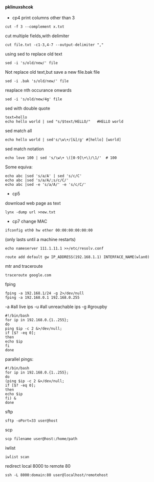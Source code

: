 #### pklinuxshcok
- cp4
print columns other than 3
```
cut -f 3 --complement x.txt
```
cut multiple fields,with delimiter
```
cut file.txt -c1-3,4-7 --output-delimiter ","
```
using sed to replace old text
```
sed -i 's/old/new/' file
```
Not replace old text,but save a new file.bak file
```
sed -i .bak 's/old/new/' file
```
reaplace nth occurance onwards
```
sed -i 's/old/new/4g' file
```
sed with double quote
```
text=hello
echo hello world | sed "s/$text/HELLO/"   #HELLO world
```
sed match all
```
echo hello world | sed's/\w\+/[&]/g' #[hello] [world]
```
sed match notation
```
echo love 100 | sed 's/\w\+ \([0-9]\+\)/\1/'  # 100
```
Some equiva:
```
echo abc |sed 's/a/A' | sed 's/c/C'
echo abc |sed 's/a/A/;s/c/C/'
echo abc |sed -e 's/a/A/' -e 's/c/C/'
```



- cp5

download web page as text
```
lynx -dump url >new.txt
```




- cp7
change MAC
```
ifconfig eth0 hw ether 00:00:00:00:00:00
```
(only lasts until a machine restarts)
```
echo nameserver 111.1.11.1 >>/etc/resolv.conf
```
```
route add default gw IP_ADDRESS(192.168.1.1) INTERFACE_NAME(wlan0)
```

mtr and traceroute
```
traceroute google.com
```

fping
```
fping -a 192.168.1/24 -g 2>/dev/null
fping -a 192.168.0.1 192.168.0.255
```
-a   #all live ips
-u   #all unreachable ips
-g   #groupby

```
#!/bin/bash
for ip in 192.168.0.{1..255};
do
ping $ip -c 2 &>/dev/null;
if [$? -eq 0];
then
echo $ip
fi
done
```
parallel pings:
```
#!/bin/bash
for ip in 192.168.0.{1..255};
do
(ping $ip -c 2 &>/dev/null;
if [$? -eq 0];
then
echo $ip
fi) &
done
```
sftp
```
sftp -oPort=33 user@host
```
scp
```
scp filename user@host:/home/path
```

iwlist
```
iwlist scan
```

redirect local 8000 to remote 80
```
ssh -L 8000:domain:80 user@localhost/remotehost
```
